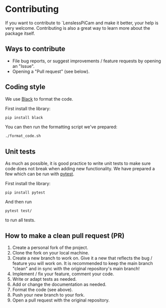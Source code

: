 # Contributing

If you want to contribute to `LenslessPiCam and make it better, your help is
very welcome. Contributing is also a great way to learn more about the package
itself.

## Ways to contribute
- File bug reports, or suggest improvements / feature requests by opening an "Issue".
- Opening a "Pull request" (see below).


## Coding style

We use [Black](https://github.com/psf/black) to format the code. 

First install the library:
```bash
pip install black
```

You can then run the formatting script we've prepared:
```bash
./format_code.sh
```

## Unit tests

As much as possible, it is good practice to write unit tests to make sure 
code does not break when adding new functionality. We have prepared a few 
which can be run with [pytest](https://docs.pytest.org).

First install the library:
```
pip install pytest
```
And then run
```
pytest test/
```
to run all tests.

## How to make a clean pull request (PR)

1. Create a personal fork of the project.
2. Clone the fork on your local machine. 
3. Create a new branch to work on. Give it a new that reflects the bug / feature you will work on. It is recommended to keep the main branch "clean" and in sync with the original repository's main branch!
4. Implement / fix your feature, comment your code.
5. Write or adapt tests as needed.
6. Add or change the documentation as needed.
7. Format the code (see above).
8. Push your new branch to your fork.
9. Open a pull request with the original repository.
